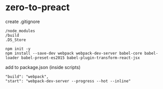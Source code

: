 # zero-to-preact

create .gitignore
```
/node_modules
/build
.DS_Store
```

```
npm init -y
npm install --save-dev webpack webpack-dev-server babel-core babel-loader babel-preset-es2015 babel-plugin-transform-react-jsx
```

add to package.json (inside scripts)
```
"build": "webpack",
"start": "webpack-dev-server --progress --hot --inline"
```


